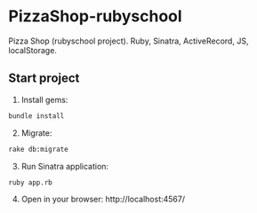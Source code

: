# PizzaShop-rubyschool
Pizza Shop (rubyschool project). Ruby, Sinatra, ActiveRecord, JS, localStorage.

## Start project

1. Install gems:

```bash
bundle install
```

2. Migrate:

```bash
rake db:migrate
```

3. Run Sinatra application:

```bash
ruby app.rb
```

4. Open in your browser: http://localhost:4567/